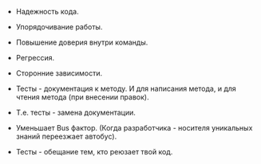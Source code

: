 
* Надежность кода.

* Упорядочивание работы.

* Повышение доверия внутри команды.

* Регрессия.

* Сторонние зависимости.

* Тесты - документация к методу. И для написания метода, и для чтения метода (при внесении правок).

* Т.е. тесты - замена документации.

* Уменьшает Bus фактор. (Когда разработчика - носителя уникальных знаний переезжает автобус).

* Тесты - обещание тем, кто реюзает твой код.
